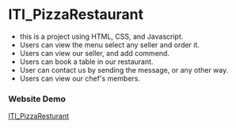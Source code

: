 # ITI_PizzaRestaurant
- this is a project using HTML, CSS, and Javascript.
- Users can view the menu select any seller and order it.
- Users can view our seller, and add commend.
- Users can book a table in our restaurant.
- User can contact us by sending the message, or any other way.
- Users can view our chef's members.

### Website Demo
[ITI_PizzaResturant](https://raw.githack.com/MernaHesham10/ITI_PizzaRestaurant/main/index.html)
